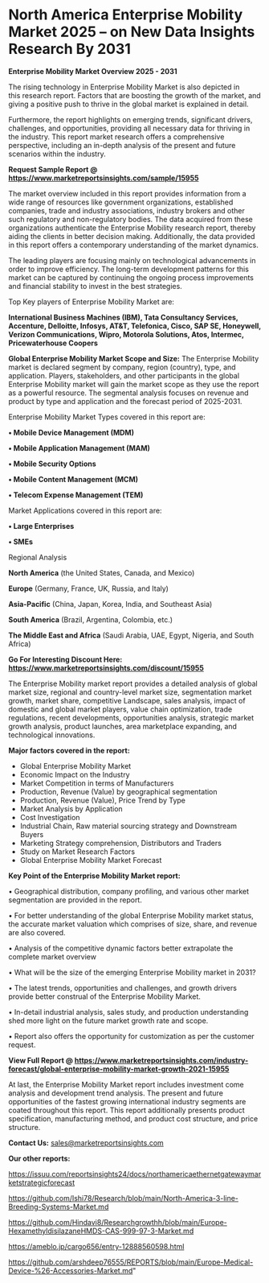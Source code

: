 # North America Enterprise Mobility Market 2025 – on New Data Insights Research By 2031

<Strong> Enterprise Mobility Market Overview 2025 - 2031</strong>

The rising technology in Enterprise Mobility Market is also depicted in this research report. Factors that are boosting the growth of the market, and giving a positive push to thrive in the global market is explained in detail.

Furthermore, the report highlights on emerging trends, significant drivers, challenges, and opportunities, providing all necessary data for thriving in the industry. This report market research offers a comprehensive perspective, including an in-depth analysis of the present and future scenarios within the industry.

<strong>Request Sample Report @ <a href=https://www.marketreportsinsights.com/sample/15955>https://www.marketreportsinsights.com/sample/15955</a></strong>

The market overview included in this report provides information from a wide range of resources like government organizations, established companies, trade and industry associations, industry brokers and other such regulatory and non-regulatory bodies. The data acquired from these organizations authenticate the Enterprise Mobility research report, thereby aiding the clients in better decision making. Additionally, the data provided in this report offers a contemporary understanding of the market dynamics.

The leading players are focusing mainly on technological advancements in order to improve efficiency. The long-term development patterns for this market can be captured by continuing the ongoing process improvements and financial stability to invest in the best strategies.

Top Key players of Enterprise Mobility Market are:

<strong>International Business Machines (IBM), Tata Consultancy Services, Accenture, Delloitte, Infosys, AT&T, Telefonica, Cisco, SAP SE, Honeywell, Verizon Communications, Wipro, Motorola Solutions, Atos, Intermec, Pricewaterhouse Coopers</strong>

<strong><b>Global Enterprise Mobility Market Scope and Size:</b></strong>
The Enterprise Mobility market is declared segment by company, region (country), type, and application. Players, stakeholders, and other participants in the global Enterprise Mobility market will gain the market scope as they use the report as a powerful resource. The segmental analysis focuses on revenue and product by type and application and the forecast period of 2025-2031.

Enterprise Mobility Market Types covered in this report are:

<strong>• Mobile Device Management (MDM)

• Mobile Application Management (MAM)

• Mobile Security Options

• Mobile Content Management (MCM)

• Telecom Expense Management (TEM)</strong>

Market Applications covered in this report are:

<strong>• Large Enterprises

• SMEs</strong> 

Regional Analysis

<strong>North America</strong> (the United States, Canada, and Mexico)

<strong>Europe</strong> (Germany, France, UK, Russia, and Italy)

<strong>Asia-Pacific</strong> (China, Japan, Korea, India, and Southeast Asia)

<strong>South America</strong> (Brazil, Argentina, Colombia, etc.)

<strong>The Middle East and Africa</strong> (Saudi Arabia, UAE, Egypt, Nigeria, and South Africa)

<strong>Go For Interesting Discount Here: <a href=https://www.marketreportsinsights.com/discount/15955>https://www.marketreportsinsights.com/discount/15955</a></strong>

The Enterprise Mobility market report provides a detailed analysis of global market size, regional and country-level market size, segmentation market growth, market share, competitive Landscape, sales analysis, impact of domestic and global market players, value chain optimization, trade regulations, recent developments, opportunities analysis, strategic market growth analysis, product launches, area marketplace expanding, and technological innovations.

<strong><b>Major factors covered in the report:</b></strong>
<ul>
  <li>Global Enterprise Mobility Market </li>
  <li>Economic Impact on the Industry</li>
  <li>Market Competition in terms of Manufacturers</li>
  <li>Production, Revenue (Value) by geographical segmentation</li>
  <li>Production, Revenue (Value), Price Trend by Type</li>
  <li>Market Analysis by Application</li>
  <li>Cost Investigation</li>
  <li>Industrial Chain, Raw material sourcing strategy and Downstream Buyers</li>
  <li>Marketing Strategy comprehension, Distributors and Traders</li>
  <li>Study on Market Research Factors</li>
  <li>Global Enterprise Mobility Market Forecast</li>
</ul>

<strong><b>Key Point of the Enterprise Mobility Market report:</b></strong>

• Geographical distribution, company profiling, and various other market segmentation are provided in the report.

• For better understanding of the global Enterprise Mobility market status, the accurate market valuation which comprises of size, share, and revenue are also covered.

• Analysis of the competitive dynamic factors better extrapolate the complete market overview

• What will be the size of the emerging Enterprise Mobility market in 2031?

• The latest trends, opportunities and challenges, and growth drivers provide better construal of the Enterprise Mobility Market.

• In-detail industrial analysis, sales study, and production understanding shed more light on the future market growth rate and scope.

• Report also offers the opportunity for customization as per the customer request.

<strong><b>View Full Report @ <a href=https://www.marketreportsinsights.com/industry-forecast/global-enterprise-mobility-market-growth-2021-15955>https://www.marketreportsinsights.com/industry-forecast/global-enterprise-mobility-market-growth-2021-15955</a></b></strong>


At last, the Enterprise Mobility Market report includes investment come analysis and development trend analysis. The present and future opportunities of the fastest growing international industry segments are coated throughout this report. This report additionally presents product specification, manufacturing method, and product cost structure, and price structure.

<strong>Contact Us:</strong>
sales@marketreportsinsights.com

<strong>Our other reports:</strong>

<a href=https://issuu.com/reportsinsights24/docs/northamericaethernetgatewaymarketstrategicforecast>https://issuu.com/reportsinsights24/docs/northamericaethernetgatewaymarketstrategicforecast</a>

<a href=https://github.com/Ishi78/Research/blob/main/North-America-3-line-Breeding-Systems-Market.md>https://github.com/Ishi78/Research/blob/main/North-America-3-line-Breeding-Systems-Market.md</a>

<a href=https://github.com/Hindavi8/Researchgrowthh/blob/main/Europe-HexamethyldisilazaneHMDS-CAS-999-97-3-Market.md>https://github.com/Hindavi8/Researchgrowthh/blob/main/Europe-HexamethyldisilazaneHMDS-CAS-999-97-3-Market.md</a>

<a href=https://ameblo.jp/cargo656/entry-12888560598.html>https://ameblo.jp/cargo656/entry-12888560598.html</a>

<a href=https://github.com/arshdeep76555/REPORTS/blob/main/Europe-Medical-Device-%26-Accessories-Market.md>https://github.com/arshdeep76555/REPORTS/blob/main/Europe-Medical-Device-%26-Accessories-Market.md</a>"
